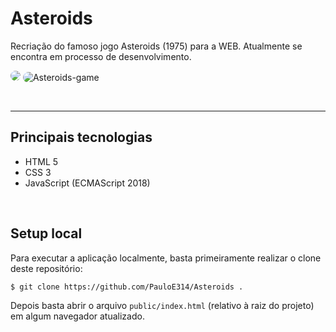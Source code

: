 # **Asteroids**

Recriação do famoso jogo Asteroids (1975) para a WEB. Atualmente se encontra em processo de desenvolvimento.

<p>
    <img src="https://i.ibb.co/S63QgJQ/Asteroids.png" style="border-radius: 15px;">
    <img src="https://i.ibb.co/4ZTgngf/Asteroids-game.png" alt="Asteroids-game" style="border-radius: 15px;">
</p>

<br>
<hr>

## **Principais tecnologias**

- HTML 5
- CSS 3
- JavaScript (ECMAScript 2018)

<br>

## **Setup local**

Para executar a aplicação localmente, basta primeiramente realizar o clone deste repositório:

```bash
$ git clone https://github.com/PauloE314/Asteroids .
```

Depois basta abrir o arquivo `public/index.html` (relativo à raiz do projeto) em algum navegador atualizado.
